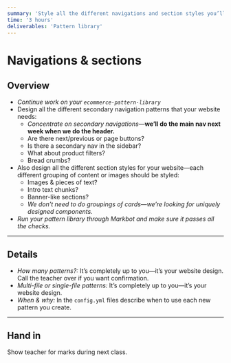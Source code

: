 ```yaml
---
summary: 'Style all the different navigations and section styles you’ll need.'
time: '3 hours'
deliverables: 'Pattern library'
---
```


# Navigations & sections

## Overview

- *Continue work on your `ecommerce-pattern-library`*
- Design all the different secondary navigation patterns that your website needs:
  - *Concentrate on secondary navigations*—**we’ll do the main nav next week when we do the header.**
  - Are there next/previous or page buttons?
  - Is there a secondary nav in the sidebar?
  - What about product filters?
  - Bread crumbs?
- Also design all the different section styles for your website—each different grouping of content or images should be styled:
  - Images & pieces of text?
  - Intro text chunks?
  - Banner-like sections?
  - *We don’t need to do groupings of cards—we’re looking for uniquely designed components.*
- *Run your pattern library through Markbot and make sure it passes all the checks.*

---

## Details

- *How many patterns?:* It’s completely up to you—it’s your website design. Call the teacher over if you want confirmation.
- *Multi-file or single-file patterns:* It’s completely up to you—it’s your website design.
- *When & why:* In the `config.yml` files describe when to use each new pattern you create.

---

## Hand in

Show teacher for marks during next class.
